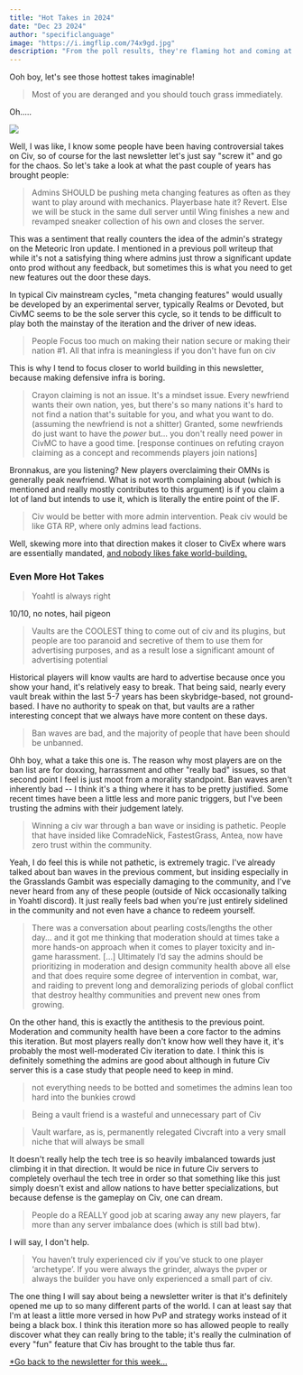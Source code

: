 ```yaml
---
title: "Hot Takes in 2024"
date: "Dec 23 2024"
author: "specificlanguage"
image: "https://i.imgflip.com/74x9gd.jpg"
description: "From the poll results, they're flaming hot and coming at you!"
---
```


Ooh boy, let's see those hottest takes imaginable!

> Most of you are deranged and you should touch grass immediately.

Oh.....

![](https://i.imgflip.com/74x9gd.jpg)

Well, I was like, I know some people have been having controversial takes on Civ, so of course for the last newsletter let's just say "screw it" and go for the chaos. So let's take a look at what the past couple of years has brought people:

> Admins SHOULD be pushing meta changing features as often as they want to play around with mechanics. Playerbase hate it? Revert. Else we will be stuck in the same dull server until Wing finishes a new and revamped sneaker collection of his own and closes the server.

This was a sentiment that really counters the idea of the admin's strategy on the Meteoric Iron update. I mentioned in a previous poll writeup that while it's not a satisfying thing where admins just throw a significant update onto prod without any feedback, but sometimes this is what you need to get new features out the door these days.

In typical Civ mainstream cycles, "meta changing features" would usually be developed by an experimental server, typically Realms or Devoted, but CivMC seems to be the sole server this cycle, so it tends to be difficult to play both the mainstay of the iteration and the driver of new ideas.

> People Focus too much on making their nation secure or making their nation #1. All that infra is meaningless if you don't have fun on civ

This is why I tend to focus closer to world building in this newsletter, because making defensive infra is boring.

> Crayon claiming is not an issue. It's a mindset issue. Every newfriend wants their own nation, yes, but there's so many nations it's hard to not find a nation that's suitable for you, and what you want to do. (assuming the newfriend is not a shitter) Granted, some newfriends do just want to have the *power* but... you don't really need power in CivMC to have a good time. [response continues on refuting crayon claiming as a concept and recommends players join nations]

Bronnakus, are you listening? New players overclaiming their OMNs is generally peak newfriend. What is not worth complaining about (which is mentioned and really mostly contributes to this argument) is if you claim a lot of land but intends to use it, which is literally the entire point of the IF.

> Civ would be better with more admin intervention. Peak civ would be like GTA RP, where only admins lead factions.

Well, skewing more into that direction makes it closer to CivEx where wars are essentially mandated, [and nobody likes fake world-building.](https://www.youtube.com/watch?v=zv-TS_mEHE4)

### Even More Hot Takes

> Yoahtl is always right

10/10, no notes, hail pigeon

> Vaults are the COOLEST thing to come out of civ and its plugins, but people are too paranoid and secretive of them to use them for advertising purposes, and as a result lose a significant amount of advertising potential

Historical players will know vaults are hard to advertise because once you show your hand, it's relatively easy to break. That being said, nearly every vault break within the last 5-7 years has been skybridge-based, not ground-based. I have no authority to speak on that, but vaults are a rather interesting concept that we always have more content on these days.

> Ban waves are bad, and the majority of people that have been should be unbanned.

Ohh boy, what a take this one is. The reason why most players are on the ban list are for doxxing, harrassment and other "really bad" issues, so that second point I feel is just moot from a morality standpoint. Ban waves aren't inherently bad -- I think it's a thing where it has to be pretty justified. Some recent times have been a little less and more panic triggers, but I've been trusting the admins with their judgement lately.

> Winning a civ war through a ban wave or insiding is pathetic. People that have insided like ComradeNick, FastestGrass, Antea, now have zero trust within the community.

Yeah, I do feel this is while not pathetic, is extremely tragic. I've already talked about ban waves in the previous comment, but insiding especially in the Grasslands Gambit was especially damaging to the community, and I've never heard from any of these people (outside of Nick occasionally talking in Yoahtl discord). It just really feels bad when you're just entirely sidelined in the community and not even have a chance to redeem yourself.

> There was a conversation about pearling costs/lengths the other day... and it got me thinking that moderation should at times take a more hands-on approach when it comes to player toxicity and in-game harassment. [...] Ultimately I’d say the admins should be prioritizing in moderation and design community health above all else and that does require some degree of intervention in combat, war, and raiding to prevent long and demoralizing periods of global conflict that destroy healthy communities and prevent new ones from growing.

On the other hand, this is exactly the antithesis to the previous point. Moderation and community health have been a core factor to the admins this iteration. But most players really don't know how well they have it, it's probably the most well-moderated Civ iteration to date. I think this is definitely something the admins are good about although in future Civ server this is a case study that people need to keep in mind.

> not everything needs to be botted and sometimes the admins lean too hard into the bunkies crowd

> Being a vault friend is a wasteful and unnecessary part of Civ

> Vault warfare, as is, permanently relegated Civcraft into a very small niche that will always be small

It doesn't really help the tech tree is so heavily imbalanced towards just climbing it in that direction. It would be nice in future Civ servers to completely overhaul the tech tree in order so that something like this just simply doesn't exist and allow nations to have better specializations, but because defense is the gameplay on Civ, one can dream.

> People do a REALLY good job at scaring away any new players, far more than any server imbalance does (which is still bad btw).

I will say, I don't help.

> You haven’t truly experienced civ if you’ve stuck to one player ‘archetype’. If you were always the grinder, always the pvper or always the builder you have only experienced a small part of civ.

The one thing I will say about being a newsletter writer is that it's definitely opened me up to so many different parts of the world. I can at least say that I'm at least a little more versed in how PvP and strategy works instead of it being a black box. I think this iteration more so has allowed people to really discover what they can really bring to the table; it's really the culmination of every "fun" feature that Civ has brought to the table thus far.

[*Go back to the newsletter for this week...](/newsletter/newsletter-12-24-2024)